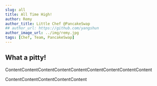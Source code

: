 ```yaml
---
slug: all
title: All Time High!
author: Remy
author_title: Little Chef @PancakeSwap
## author_url: https://github.com/yangshun
author_image_url: ../img/remy.jpg
tags: [Chef, Team, PancakeSwap]
---
```


## What a pitty!

ContentContentContentContentContentContentContentContentContent

<!--truncate-->

ContentContentContentContentContent
